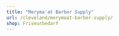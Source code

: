 ```yaml
---
title: "Meryma'at Barber Supply"
url: /cleveland/merymaat-barber-supply/
shop: Friseurbedarf
---
```

